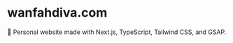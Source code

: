 <div align="left">
  <h1>wanfahdiva.com</h1>
  <p>💠 Personal website made with Next.js, TypeScript, Tailwind CSS, and GSAP.</p>
</div>
